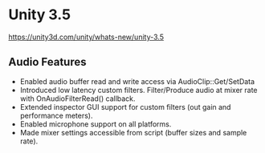 # Unity 3.5
https://unity3d.com/unity/whats-new/unity-3.5

## Audio Features

<ul>
<li>Enabled audio buffer read and write access via AudioClip::Get/SetData</li>
<li>Introduced low latency custom filters. Filter/Produce audio at mixer rate with OnAudioFilterRead() callback.</li>
<li>Extended inspector GUI support for custom filters (out gain and performance meters).</li>
<li>Enabled microphone support on all platforms.</li>
<li>Made mixer settings accessible from script (buffer sizes and sample rate).</li>
</ul>
